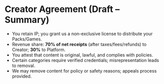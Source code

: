 # Creator Agreement (Draft – Summary)

- You retain IP; you grant us a non-exclusive license to distribute your Packs/Games.
- Revenue share: **70% of net receipts** (after taxes/fees/refunds) to Creator; **30%** to Platform.
- You attest that content is original, lawful, and complies with policies.
- Certain categories require verified credentials; misrepresentation leads to removal.
- We may remove content for policy or safety reasons; appeals process provided.

